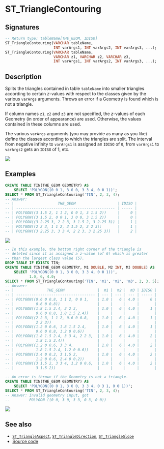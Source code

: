 # ST_TriangleContouring

## Signatures

```sql
-- Return type: tableName[THE_GEOM, IDISO]
ST_TriangleContouring(VARCHAR tableName,
                      INT varArgs1, INT varArgs2, INT varArgs3, ...);
ST_TriangleContouring(VARCHAR tableName,
                      VARCHAR z1, VARCHAR z2, VARCHAR z3,
                      INT varArgs1, INT varArgs2, INT varArgs3, ...);
```

## Description

Splits the triangles contained in table `tableName` into smaller
triangles according to certain *z*-values with respect to the
classes given by the various `varArgs` arguments. Throws an error if
a Geometry is found which is not a triangle.

If column names `z1`, `z2` and `z3` are not specified, the
*z*-values of each Geometry (in order of appearance) are used.
Otherwise, the values contained in these columns are used.

The various `varArgs` arguments (you may provide as many as you
like) define the classes according to which the triangles are split.
The interval from negative infinity to `varArgs1` is assigned an
`IDISO` of `0`, from `varArgs1` to `varArgs2` gets an `IDISO` of 1,
etc.

<img class="displayed" src="../ST_TriangleContouring_0.png"/>

## Examples

```sql
CREATE TABLE TIN(THE_GEOM GEOMETRY) AS
    SELECT 'POLYGON((0 0 1, 3 0 0, 3 3 4, 0 0 1))';
SELECT * FROM ST_TriangleContouring('TIN', 2, 3, 4);
-- Answer:
-- |                    THE_GEOM                   | IDISO |
-- | --------------------------------------------- | ----- |
-- | POLYGON((3 1.5 2, 1 1 2, 0 0 1, 3 1.5 2))     |     0 |
-- | POLYGON((3 1.5 2, 0 0 1, 3 0 0, 3 1.5 2))     |     0 |
-- | POLYGON((3 2.25 3, 2 2 3, 3 1.5 2, 3 2.25 3)) |     1 |
-- | POLYGON((2 2 3, 1 1 2, 3 1.5 2, 2 2 3))       |     1 |
-- | POLYGON((3 2.25 3, 3 3 4, 2 2 3, 3 2.25 3))   |     2 |
```

<img class="displayed" src="../ST_TriangleContouring_1.png"/>

```sql
-- In this example, the bottom right corner of the triangle is
-- deleted since it is assigned a z-value (of 6) which is greater
-- than the largest class value (5).
DROP TABLE IF EXISTS TIN;
CREATE TABLE TIN(THE_GEOM GEOMETRY, M1 DOUBLE, M2 INT, M3 DOUBLE) AS
    SELECT 'POLYGON((0 0 1, 3 0 0, 3 3 4, 0 0 1))',
           1.0, 6, 4.0;
SELECT * FROM ST_TriangleContouring('TIN', 'm1', 'm2', 'm3', 2, 3, 5);
-- Answer:
-- |               THE_GEOM               |  m1 |  m2 |  m3 | IDISO |
-- | ------------------------------------ | --- | --- | --- | ----- |
-- | POLYGON((0.6 0 0.8, 1 1 2, 0 0 1,    | 1.0 |   6 | 4.0 |     0 |
-- |          0.6 0 0.8))                 |     |     |     |       |
-- | POLYGON((1.8 1.5 2.4, 2 2 3,         | 1.0 |   6 | 4.0 |     1 |
-- |          0.6 0 0.8, 1.8 1.5 2.4))    |     |     |     |       |
-- | POLYGON((2 2 3, 1 1 2, 0.6 0 0.8,    | 1.0 |   6 | 4.0 |     1 |
-- |          2 2 3))                     |     |     |     |       |
-- | POLYGON((1.2 0 0.6, 1.8 1.5 2.4,     | 1.0 |   6 | 4.0 |     1 |
-- |          0.6 0 0.8, 1.2 0 0.6))      |     |     |     |       |
-- | POLYGON((1.8 1.5 2.4, 3 3 4, 2 2 3,  | 1.0 |   6 | 4.0 |     2 |
-- |          1.8 1.5 2.4))               |     |     |     |       |
-- | POLYGON((1.2 0 0.6, 3 3 4,           | 1.0 |   6 | 4.0 |     2 |
-- |          1.8 1.5 2.4, 1.2 0 0.6))    |     |     |     |       |
-- | POLYGON((2.4 0 0.2, 3 1.5 2,         | 1.0 |   6 | 4.0 |     2 |
-- |          1.2 0 0.6, 2.4 0 0.2))      |     |     |     |       |
-- | POLYGON((3 1.5 2, 3 3 4, 1.2 0 0.6,  | 1.0 |   6 | 4.0 |     2 |
-- |          3 1.5 2))                   |     |     |     |       |

-- An error is thrown if the Geometry is not a triangle.
CREATE TABLE TIN(THE_GEOM GEOMETRY) AS
    SELECT 'POLYGON((0 0 1, 3 0 0, 3 3 4, 0 3 1, 0 0 1))';
SELECT * FROM ST_TriangleContouring('TIN', 2, 3, 4);
-- Answer: Invalid geometry input, got
--         POLYGON ((0 0, 3 0, 3 3, 0 3, 0 0))
```

<img class="displayed" src="../ST_TriangleContouring_2.png"/>

## See also

* [`ST_TriangleAspect`](../ST_TriangleAspect),
  [`ST_TriangleDirection`](../ST_TriangleDirection),
  [`ST_TriangleSlope`](../ST_TriangleSlope)
* <a href="https://github.com/orbisgis/h2gis/blob/master/h2gis-functions/src/main/java/org/h2gis/functions/spatial/topography/ST_TriangleContouring.java" target="_blank">Source code</a>

